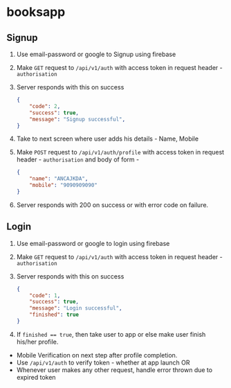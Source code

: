 # booksapp

## Signup

1) Use email-password or google to Signup using firebase
2) Make ```GET``` request to ```/api/v1/auth``` with access token in request header - ```authorisation```
3) Server responds with this on success

    ```json
    {
        "code": 2,
        "success": true,
        "message": "Signup successful",
    }
    ```

4) Take to next screen where user adds his details - Name, Mobile
5) Make ```POST``` request to ```/api/v1/auth/profile``` with access token in request header - ```authorisation``` and body of form -

    ```json
    {
        "name": "ANCAJKDA",
        "mobile": "9090909090"
    }
    ```

6) Server responds with 200 on success or with error code on failure.

## Login

1) Use email-password or google to login using firebase
2) Make ```GET``` request to ```/api/v1/auth``` with access token in request header - ```authorisation```
3) Server responds with this on success

    ```json
    {
        "code": 1,
        "success": true,
        "message": "Login successful",
        "finished": true
    }
    ```

4) If ```finished == true```, then take user to app or else make user finish his/her profile.

* Mobile Verification on next step after profile completion.
* Use ```/api/v1/auth``` to verify token - whether at app launch OR  
* Whenever user makes any other request, handle error thrown due to expired token
